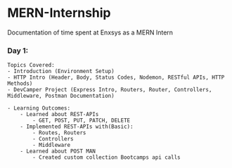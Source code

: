 # MERN-Internship
Documentation of time spent at Enxsys as a MERN Intern

### Day 1:

    Topics Covered: 
 	- Introduction (Environment Setup)
	- HTTP Intro (Header, Body, Status Codes, Nodemon, RESTful APIs, HTTP Methods)
	- DevCamper Project (Express Intro, Routers, Router, Controllers, Middleware, Postman Documentation)
        
    - Learning Outcomes:
        - Learned about REST-APIs
            - GET, POST, PUT, PATCH, DELETE
        - Implemented REST-APIs with(Basic):
            - Routes, Routers
            - Controllers
            - Middleware
        - Learned about POST MAN
            - Created custom collection Bootcamps api calls
             
